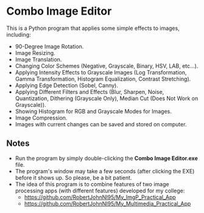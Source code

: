 # Combo Image Editor
This is a Python program that applies some simple effects to images, including:
- 90-Degree Image Rotation.
- Image Resizing.
- Image Translation.
- Changing Color Schemes (Negative, Grayscale, Binary, HSV, LAB, etc...).
- Applying Intensity Effects to Grayscale Images (Log Transformation, Gamma Transformation, Histogram Equalization, Contrast Stretching).
- Applying Edge Detection (Sobel, Canny).
- Applying Different Filters and Effects (Blur, Sharpen, Noise, Quantization, Dithering (Grayscale Only), Median Cut (Does Not Work on Grayscale)).
- Showing Histogram for RGB and Grayscale Modes for Images.
- Image Compression.
- Images with current changes can be saved and stored on computer.

## Notes
- Run the program by simply double-clicking the __Combo Image Editor.exe__ file.
- The program's window may take a few seconds (after clicking the EXE) before it shows up. So please, be a bit patient.
- The idea of this program is to combine features of two image processing apps (with different features) developed for my college:
    - https://github.com/RobertJohnNI95/My_ImgP_Practical_App
    - https://github.com/RobertJohnNI95/My_Multimedia_Practical_App
